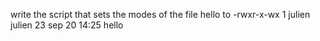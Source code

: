 write the script that sets the modes of the file hello to -rwxr-x-wx 1 julien julien 23 sep 20 14:25 hello
